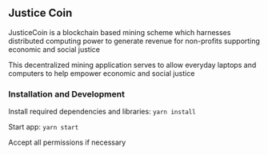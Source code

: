 ## Justice Coin

JusticeCoin is a blockchain based mining scheme which harnesses distributed computing power to generate revenue for non-profits supporting economic and social justice

This decentralized mining application serves to allow everyday laptops and computers to help empower economic and social justice

### Installation and Development
Install required dependencies and libraries:
```yarn install```

Start app:
```yarn start```

Accept all permissions if necessary
